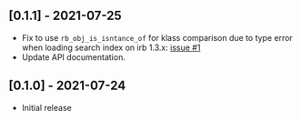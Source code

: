 ## [0.1.1] - 2021-07-25

- Fix to use `rb_obj_is_isntance_of` for klass comparison due to type error when loading search index on irb 1.3.x: [issue #1](https://github.com/yoshoku/hnswlib.rb/issues/1)
- Update API documentation.

## [0.1.0] - 2021-07-24

- Initial release
